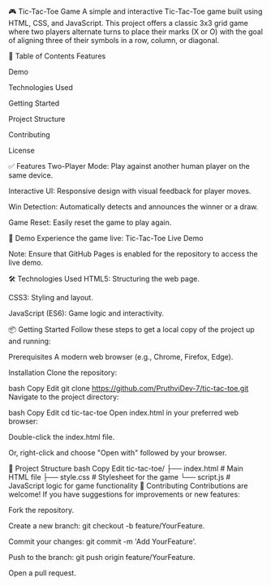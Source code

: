 🎮 Tic-Tac-Toe Game
A simple and interactive Tic-Tac-Toe game built using HTML, CSS, and JavaScript. This project offers a classic 3x3 grid game where two players alternate turns to place their marks (X or O) with the goal of aligning three of their symbols in a row, column, or diagonal.

📝 Table of Contents
Features

Demo

Technologies Used

Getting Started

Project Structure

Contributing

License

✅ Features
Two-Player Mode: Play against another human player on the same device.

Interactive UI: Responsive design with visual feedback for player moves.

Win Detection: Automatically detects and announces the winner or a draw.

Game Reset: Easily reset the game to play again.

🚀 Demo
Experience the game live: Tic-Tac-Toe Live Demo

Note: Ensure that GitHub Pages is enabled for the repository to access the live demo.

🛠️ Technologies Used
HTML5: Structuring the web page.

CSS3: Styling and layout.

JavaScript (ES6): Game logic and interactivity.

📦 Getting Started
Follow these steps to get a local copy of the project up and running:

Prerequisites
A modern web browser (e.g., Chrome, Firefox, Edge).

Installation
Clone the repository:

bash
Copy
Edit
git clone https://github.com/PruthviDev-7/tic-tac-toe.git
Navigate to the project directory:

bash
Copy
Edit
cd tic-tac-toe
Open index.html in your preferred web browser:

Double-click the index.html file.

Or, right-click and choose "Open with" followed by your browser.

📁 Project Structure
bash
Copy
Edit
tic-tac-toe/
├── index.html    # Main HTML file
├── style.css     # Stylesheet for the game
└── script.js     # JavaScript logic for game functionality
🤝 Contributing
Contributions are welcome! If you have suggestions for improvements or new features:

Fork the repository.

Create a new branch: git checkout -b feature/YourFeature.

Commit your changes: git commit -m 'Add YourFeature'.

Push to the branch: git push origin feature/YourFeature.

Open a pull request.
